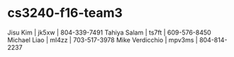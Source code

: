 # cs3240-f16-team3

Jisu Kim | jk5xw | 804-339-7491
Tahiya Salam | ts7ft | 609-576-8450
Michael Liao | ml4zz | 703-517-3978
Mike Verdicchio | mpv3ms | 804-814-2237
